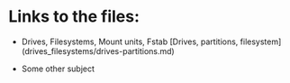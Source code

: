 # Links to the files:

- Drives, Filesystems, Mount units, Fstab
[Drives, partitions, filesystem]
(drives_filesystems/drives-partitions.md)


  
- Some other subject
